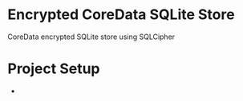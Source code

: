 Encrypted CoreData SQLite Store
===================

CoreData encrypted SQLite store using SQLCipher

# Project Setup

- 
